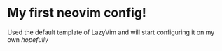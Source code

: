 # My first neovim config!

Used the default template of LazyVim and will start configuring it on my own *hopefully*

